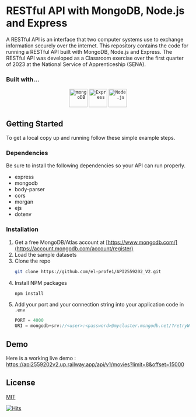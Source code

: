 # RESTful API with MongoDB, Node.js and Express

A RESTful API is an interface that two computer systems use to exchange information securely over the internet. This repository contains the code for running a RESTful API built with MongoDB, Node.js and Express. The RESTful API was developed as a Classroom exercise over the first quarter of 2023 at the National Service of Apprenticeship (SENA).

### Built with...

<div align="center">
	<code><img width="50" src="https://user-images.githubusercontent.com/25181517/182884177-d48a8579-2cd0-447a-b9a6-ffc7cb02560e.png" alt="mongoDB" title="mongoDB"/></code>
	<code><img width="50" src="https://user-images.githubusercontent.com/25181517/183859966-a3462d8d-1bc7-4880-b353-e2cbed900ed6.png" alt="Express" title="Express"/></code>
	<code><img width="50" src="https://user-images.githubusercontent.com/25181517/183568594-85e280a7-0d7e-4d1a-9028-c8c2209e073c.png" alt="Node.js" title="Node.js"/></code>
</div>

## Getting Started

To get a local copy up and running follow these simple example steps.

### Dependencies

Be sure to install the following dependencies so your API can run properly.
<ul>
  <li>express</li>
  <li>mongodb</li>
  <li>body-parser</li>
  <li>cors</li>
  <li>morgan</li>
  <li>ejs</li>
  <li>dotenv</li>  
</ul>

### Installation

1. Get a free MongoDB/Atlas account at [https://www.mongodb.com/](https://account.mongodb.com/account/register)
2. Load the sample datasets
3. Clone the repo
   ```sh
   git clone https://github.com/el-profe1/API2559202_V2.git
   ```
4. Install NPM packages
   ```sh
   npm install
   ```
5. Add your port and your connection string into your application code in `.env`
   ```js
   PORT = 4000
   URI = mongodb+srv://<user>:<password>@mycluster.mongodb.net/?retryWrites=true&w=majority
   ```

## Demo
Here is a working live demo :  https://api2559202v2.up.railway.app/api/v1/movies?limit=8&offset=15000

## License

[MIT](https://choosealicense.com/licenses/mit/)

[![Hits](https://hits.seeyoufarm.com/api/count/incr/badge.svg?url=https%3A%2F%2Fgithub.com%2Fel-profe1%2FAPI2559202_V2%2Ftree%2Fmain&count_bg=%2379C83D&title_bg=%23555555&icon=&icon_color=%23E7E7E7&title=hits&edge_flat=false)](https://hits.seeyoufarm.com)

